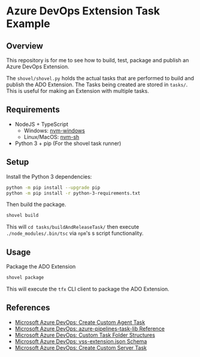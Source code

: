 # Azure DevOps Extension Task Example

## Overview

This repository is for me to see how to build, test, package and publish an
Azure DevOps Extension.

The `shovel/shovel.py` holds the actual tasks that are performed to build and
publish the ADO Extension. The Tasks being created are stored in `tasks/`. This
is useful for making an Extension with multiple tasks.

## Requirements

* NodeJS + TypeScript
    * Windows: [nvm-windows](https://github.com/coreybutler/nvm-windows)
    * Linux/MacOS: [nvm-sh](https://github.com/nvm-sh/nvm)
* Python 3 + pip (For the shovel task runner)

## Setup

Install the Python 3 dependencies:

```bash
python -m pip install --upgrade pip
python -m pip install -r python-3-requirements.txt
```

Then build the package.

```bash
shovel build
```

This will `cd tasks/buildAndReleaseTask/` then execute `./node_modules/.bin/tsc`
via `npm`'s s script functionality.

## Usage

Package the ADO Extension

```bash
shovel package
```

This will execute the `tfx` CLI client to package the ADO Extension.

## References

* [Microsoft Azure DevOps: Create Custom Agent Task](https://docs.microsoft.com/en-us/azure/devops/extend/develop/add-build-task?view=azure-devops)
* [Microsoft Azure DevOps: azure-pipelines-task-lib Reference](https://github.com/microsoft/azure-pipelines-task-lib/blob/master/node/docs/azure-pipelines-task-lib.md)
* [Microsoft Azure DevOps: Custom Task Folder Structures](https://docs.microsoft.com/en-us/azure/devops/extend/develop/integrate-build-task?view=azure-devops)
* [Microsoft Azure DevOps: vss-extension.json Schema](https://docs.microsoft.com/en-us/azure/devops/extend/develop/manifest?view=azure-devops)
* [Microsoft Azure DevOps: Create Custom Server Task](https://github.com/Microsoft/azure-pipelines-tasks/blob/master/docs/authoring/servertaskauthoring.md)
